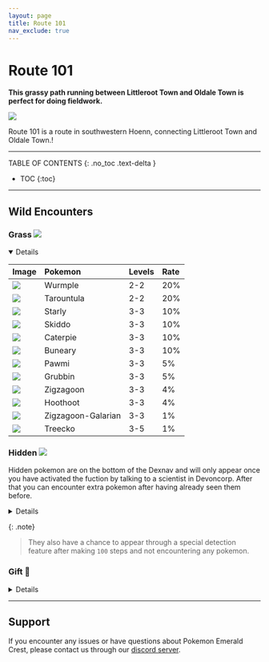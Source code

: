 ```yaml
---
layout: page
title: Route 101
nav_exclude: true
---
```

# Route 101

**This grassy path running between Littleroot Town and Oldale Town is perfect for doing fieldwork.**

![](https://user-images.githubusercontent.com/109757010/229271074-6cb834c9-918a-47f1-9005-b549d7982d9f.png)

Route 101 is a route in southwestern Hoenn, connecting Littleroot Town and Oldale Town.!

---

TABLE OF CONTENTS
{: .no_toc .text-delta }

- TOC
{:toc}

---

## Wild Encounters

### Grass <img src="https://archives.bulbagarden.net/media/upload/3/33/RSE_Grass.png">

<details open markdown="block">

| Image                                                                                      | Pokemon             | Levels | Rate|
|:-------------------------------------------------------------------------------------------|:--------------------|:-------|:----|
| <img src="https://img.pokemondb.net/sprites/sword-shield/icon/wurmple.png">                | Wurmple             | 2-2    | 20% |  
| <img src="https://img.pokemondb.net/sprites/sword-shield/icon/tarountula.png">             | Tarountula          | 2-2    | 20% |  
| <img src="https://img.pokemondb.net/sprites/sword-shield/icon/starly.png">                 | Starly              | 3-3    | 10% |  
| <img src="https://img.pokemondb.net/sprites/sword-shield/icon/skiddo.png">                 | Skiddo              | 3-3    | 10% |  
| <img src="https://img.pokemondb.net/sprites/sword-shield/icon/caterpie.png">               | Caterpie            | 3-3    | 10% |  
| <img src="https://img.pokemondb.net/sprites/sword-shield/icon/buneary.png">                | Buneary             | 3-3    | 10% |  
| <img src="https://img.pokemondb.net/sprites/sword-shield/icon/pawmi.png">                  | Pawmi               | 3-3    | 5%  |  
| <img src="https://img.pokemondb.net/sprites/sword-shield/icon/grubbin.png">                | Grubbin             | 3-3    | 5%  |  
| <img src="https://img.pokemondb.net/sprites/sword-shield/icon/zigzagoon.png">              | Zigzagoon           | 3-3    | 4%  |  
| <img src="https://img.pokemondb.net/sprites/sword-shield/icon/hoothoot.png">               | Hoothoot            | 3-3    | 4%  |  
| <img src="https://img.pokemondb.net/sprites/sword-shield/icon/zigzagoon-galarian.png">     | Zigzagoon-Galarian  | 3-3    | 1%  |
| <img src="https://img.pokemondb.net/sprites/sword-shield/icon/treecko.png">                | Treecko             | 3-5    | 1%  |  

</details>

### Hidden <img src="https://archives.bulbagarden.net/media/upload/6/65/Bag_Holo_Caster_f_Sprite.png">

Hidden pokemon are on the bottom of the Dexnav and will only appear once you have activated the fuction by talking to a scientist in Devoncorp. After that you can encounter extra pokemon after having already seen them before.

<details close markdown="block">

| Image                                                                                      | Pokemon             | Levels |
|:-------------------------------------------------------------------------------------------|:--------------------|:-------|
| <img src="https://img.pokemondb.net/sprites/sword-shield/icon/pichu.png">                  | Pichu SE            | 3-5    |
| <img src="https://img.pokemondb.net/sprites/sword-shield/icon/weedle.png">                 | Weedle              | 3-5    |
| <img src="https://img.pokemondb.net/sprites/sword-shield/icon/diglett.png">                | Diglett             | 3-5    |

</details>

{: .note}
> They also have a chance to appear through a special detection feature after making `100` steps and not encountering any pokemon.

### Gift 🎁

<details close markdown="block">

| Image                                                                                      | Pokemon             | Levels | Details         |
|:-------------------------------------------------------------------------------------------|:--------------------|:-------|:----------------|
| <img src="https://img.pokemondb.net/sprites/sword-shield/icon/bagon.png">                  | Bagon               |  5     | Starter Pokémon |
| <img src="https://img.pokemondb.net/sprites/sword-shield/icon/jangmo-o.png">               | JangmoO             |  5     | Starter Pokémon |
| <img src="https://img.pokemondb.net/sprites/sword-shield/icon/goomy.png">                  | Goomy               |  5     | Starter Pokémon |

</details>

---

## Support

If you encounter any issues or have questions about Pokemon Emerald Crest, please contact us through our [discord server].

[discord server]: https://discord.gg/aaghat-s-server-965900074532081674
